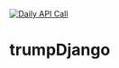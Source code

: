 [![Daily API Call](https://github.com/ristoxxx/trumpDjango/actions/workflows/dailyapicall.yml/badge.svg)](https://github.com/ristoxxx/trumpDjango/actions/workflows/dailyapicall.yml)
# trumpDjango
 

